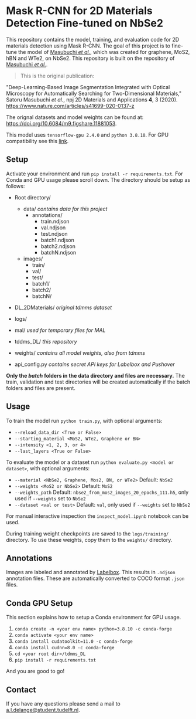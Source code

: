 # Mask R-CNN for 2D Materials Detection Fine-tuned on NbSe2

This repository contains the model, training, and evaluation code for 2D materials detection using Mask R-CNN. The goal of this project is to fine-tune the model of [Masubuchi *et al.*](https://www.nature.com/articles/s41699-020-0137-z), which was created for graphene, MoS2, hBN and WTe2, on NbSe2. This repository is built on the repository of [Masubuchi *et al.*](https://github.com/tdmms/tdmms_DL).

>This is the original publication:

"Deep-Learning-Based Image Segmentation Integrated with Optical Microscopy for Automatically Searching for Two-Dimensional Materials," Satoru Masubuchi *et al.*, npj 2D Materials and Applications **4**, 3 (2020). https://www.nature.com/articles/s41699-020-0137-z

The orignal datasets and model weights can be found at: https://doi.org/10.6084/m9.figshare.11881053.

This model uses `tensorflow-gpu 2.4.0` and `python 3.8.10`. For GPU compatibility see this [link](https://www.tensorflow.org/install/source#gpu).

## Setup

Activate your environment and run `pip install -r requirements.txt`. For Conda and GPU usage please scroll down.
The directory should be setup as follows:

- Root directory/
	- data/ *contains data for this project*
		- annotations/
			- train.ndjson
			- val.ndjson
			- test.ndjson
			- batch1.ndjson
			- batch2.ndjson
			- batchN.ndjson
	- images/
		- train/
		- val/
		- test/
		- batch1/
		- batch2/
		- batchN/

- DL_2DMaterials/ *original tdmms dataset*
- logs/
- mal/ *used for temporary files for MAL*
- tddms_DL/ *this repository*
- weights/ *contains all model weights, also from tdmms*
- api_config.py *contains secret API keys for Labelbox and Pushover*

**Only the *batch* folders in the data directory and files are necessary.** The train, validation and test directories will be created automatically if the batch folders and files are present.  

## Usage

To train the model run `python train.py`, with optional arguments:
-  `--reload_data_dir <True or False>`
-  `--starting_material <MoS2, WTe2, Graphene or BN>`
- `--intensity <1, 2, 3, or 4>`
- `--last_layers <True or False>`

To evaluate the model or a dataset run `python evaluate.py <model or dataset>`, with optional arguments:
-  `--material <NbSe2, Graphene, Mos2, BN, or WTe2>` Default: `NbSe2`
-  `--weights <MoS2 or NbSe2>` Default: `MoS2`
-  `--weights_path` Default: `nbse2_from_mos2_images_20_epochs_111.h5`, only used if `--weights` set to `NbSe2`
-  `--dataset <val or test>` Default: `val`, only used if `--weights` set to `NbSe2`

For manual interactive inspection the `inspect_model.ipynb` notebook can be used.  

During training weight checkpoints are saved to the `logs/training/` directory. To use these weights, copy them to the `weights/` directory.

## Annotations

Images are labeled and annotated by [Labelbox](https://labelbox.com/). This results in `.ndjson` annotation files. These are automatically converted to COCO format `.json` files.

## Conda GPU Setup

This section explains how to setup a Conda environment for GPU usage.

1.  `conda create -n <your env name> python=3.8.10 -c conda-forge`
2.  `conda activate <your env name>`
3.  `conda install cudatoolkit=11.0 -c conda-forge`
4.  `conda install cudnn=8.0 -c conda-forge`
5.  `cd <your root dir>/tdmms_DL`
6.  `pip install -r requirements.txt`

And you are good to go!

## Contact

If you have any questions please send a mail to a.l.delange@student.tudelft.nl.
